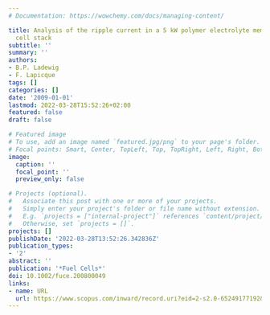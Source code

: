 ```yaml
---
# Documentation: https://wowchemy.com/docs/managing-content/

title: Analysis of the ripple current in a 5 kW polymer electrolyte membrane fuel
  cell stack
subtitle: ''
summary: ''
authors:
- B.P. Ladewig
- F. Lapicque
tags: []
categories: []
date: '2009-01-01'
lastmod: 2022-03-28T15:52:26+02:00
featured: false
draft: false

# Featured image
# To use, add an image named `featured.jpg/png` to your page's folder.
# Focal points: Smart, Center, TopLeft, Top, TopRight, Left, Right, BottomLeft, Bottom, BottomRight.
image:
  caption: ''
  focal_point: ''
  preview_only: false

# Projects (optional).
#   Associate this post with one or more of your projects.
#   Simply enter your project's folder or file name without extension.
#   E.g. `projects = ["internal-project"]` references `content/project/deep-learning/index.md`.
#   Otherwise, set `projects = []`.
projects: []
publishDate: '2022-03-28T13:52:26.342836Z'
publication_types:
- '2'
abstract: ''
publication: '*Fuel Cells*'
doi: 10.1002/fuce.200800049
links:
- name: URL
  url: https://www.scopus.com/inward/record.uri?eid=2-s2.0-65249177192&doi=10.1002%2ffuce.200800049&partnerID=40&md5=49b5339cdb4524162f23915494ec2648
---
```

